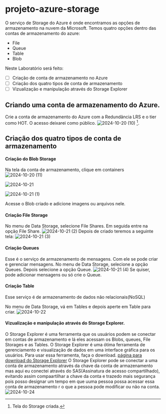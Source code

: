 # projeto-azure-storage

O serviço de Storage do Azure é onde encontramos as opções de armazenamento na nuvem da Microsoft.
Temos quatro opções dentro das contas de armazenamento do azure:
* File
* Queue
* Table
* Blob

Neste Laboratório será feito:
- [ ] Criação de conta de armazenamento no Azure
- [ ] Criação dos quatro tipos de conta de armazenamento
- [ ] Vizualização e manipulação através do Storage Explorer

## Criando uma conta de armazenamento do Azure.
Crie a conta de armazenamento do Azure com a Redundância LRS e o tier como HOT.
O acesso deixarei como público.
![2024-10-20 (10)](https://github.com/user-attachments/assets/96da7cc3-99a9-4bb0-aad4-dbd1d01e097f) [^1].
[^1]: Tela do Storage criada.

## Criação dos quatro tipos de conta de armazenamento
#### Criação do Blob Storage
Na tela da conta de armazenamento, clique em containers
![2024-10-20 (11)](https://github.com/user-attachments/assets/284c75e1-0a49-47e8-8dc9-328eef3c1113)

![2024-10-21](https://github.com/user-attachments/assets/edd2f616-3cc2-4c45-b82b-099f716663b8)

![2024-10-21 (1)](https://github.com/user-attachments/assets/d30c8a1f-3833-48b9-bcbd-25f107b83a39)

Acesse o Blob criado e adicione imagens ou arquivos nele.

#### Criação File Storage
No menu de Data Storage, selecione File Shares. Em seguida entre na opção File Share.
![2024-10-21 (2)](https://github.com/user-attachments/assets/7e2c0bd0-307a-4019-bd22-3bae1be27bf7)
Depois de criado teremos a seguinte tela:
![2024-10-21 (3)](https://github.com/user-attachments/assets/5f5a2629-aab0-4f06-be8a-a7475611b8d6)

#### Criação Queues
Esse é o serviço de armazenamento de mensagens. Com ele se pode criar e gerenciar mensagens.
No menu de Data Storage, selecione a opção Queues. Depois selecione a opção Queue.
![2024-10-21 (4)](https://github.com/user-attachments/assets/c8e64fcf-e16e-45c2-a60c-b6edc2e47602)
Se quiser, pode adicionar mensagens ou só crie o Queue.

#### Criação Table
Esse serviço é de armazenamento de dados não relacionais(NoSQL)

No menu de Data Storage, vá em Tables e depois aperte em Table para  criar.
![2024-10-22](https://github.com/user-attachments/assets/aa2dc2cb-7201-4a56-b296-f4d32a8671c5)

#### Vizualização e manipulação através do Storage Explorer.
O Storage Explorer é uma ferramenta que os usuários podem se conectar em contas de armazenamento e lá eles acessam os Blobs, queues, File Storages e as Tables.
O Storage Explorer é uma ótima ferramenta de gerenciamento e visualização de dados em uma interface gráfica para os usuários.
Para usar essa ferramenta, faça o download.
[página para download do Storage Explorer](https://azure.microsoft.com/pt-br/products/storage/storage-explorer/?msockid=0c2b86104ea56df802b9973c4f336c62)
O Storage Explorer pode se conectar a uma conta de armazenamento através da chave da conta de armazenamento mas aqui eu conectei através do SAS(Assinatura de acesso compartilhado), evitando assim compaartilhar a chave da conta e trazedo mais segurança pois posso designar um tempo em que uuma pessoa possa acessar essa conta de armazenamento r o que a pessoa pode modificar ou não na conta.
![2024-10-24](https://github.com/user-attachments/assets/833b8f7c-4068-4471-a5b7-989d05216c9e)
